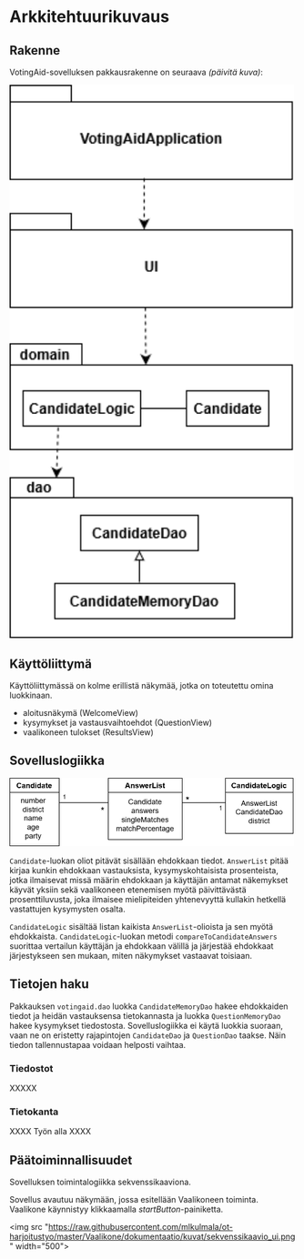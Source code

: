 # Arkkitehtuurikuvaus

## Rakenne

VotingAid-sovelluksen pakkausrakenne on seuraava *(päivitä kuva)*:

<img src="https://raw.githubusercontent.com/mlkulmala/ot-harjoitustyo/master/Vaalikone/dokumentaatio/kuvat/pakkauskaavio.png" width="500">

## Käyttöliittymä

Käyttöliittymässä on kolme erillistä näkymää, jotka on toteutettu omina luokkinaan.

- aloitusnäkymä (WelcomeView)
- kysymykset ja vastausvaihtoehdot (QuestionView)
- vaalikoneen tulokset (ResultsView)


## Sovelluslogiikka

<img src="https://raw.githubusercontent.com/mlkulmala/ot-harjoitustyo/master/Vaalikone/dokumentaatio/kuvat/luokkakaavio_Answers.png" width="500">

`Candidate`-luokan oliot pitävät sisällään ehdokkaan tiedot. `AnswerList` pitää 
kirjaa kunkin ehdokkaan vastauksista, kysymyskohtaisista prosenteista, jotka 
ilmaisevat missä määrin ehdokkaan ja käyttäjän antamat näkemykset käyvät yksiin 
sekä vaalikoneen etenemisen myötä päivittävästä prosenttiluvusta, joka ilmaisee 
mielipiteiden yhtenevyyttä kullakin hetkellä vastattujen kysymysten osalta. 

`CandidateLogic` sisältää listan kaikista `AnswerList`-olioista ja sen myötä 
ehdokkaista. `CandidateLogic`-luokan metodi `compareToCandidateAnswers` 
suorittaa vertailun käyttäjän ja ehdokkaan välillä ja järjestää ehdokkaat 
järjestykseen sen mukaan, miten näkymykset vastaavat toisiaan.

## Tietojen haku 

Pakkauksen `votingaid.dao` luokka `CandidateMemoryDao` hakee ehdokkaiden tiedot 
ja heidän vastauksensa tietokannasta ja luokka `QuestionMemoryDao` hakee 
kysymykset tiedostosta. Sovelluslogiikka ei käytä luokkia suoraan, vaan ne on
eristetty rajapintojen `CandidateDao` ja `QuestionDao` taakse. Näin tiedon 
tallennustapaa voidaan helposti vaihtaa.

### Tiedostot

XXXXX

### Tietokanta

XXXX Työn alla XXXX 

## Päätoiminnallisuudet

Sovelluksen toimintalogiikka sekvenssikaaviona.

Sovellus avautuu näkymään, jossa esitellään Vaalikoneen toiminta. Vaalikone
käynnistyy klikkaamalla *startButton*-painiketta.

<img src "https://raw.githubusercontent.com/mlkulmala/ot-harjoitustyo/master/Vaalikone/dokumentaatio/kuvat/sekvenssikaavio_ui.png" width="500">





